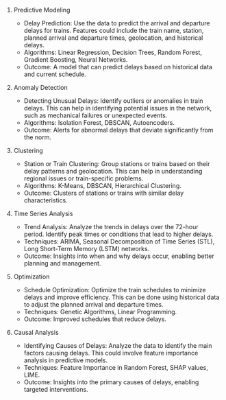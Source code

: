 1. Predictive Modeling

	- Delay Prediction: Use the data to predict the arrival and departure delays for trains. Features could include the train name, station, planned arrival and departure times, geolocation, and historical delays.
	- Algorithms: Linear Regression, Decision Trees, Random Forest, Gradient Boosting, Neural Networks.
	- Outcome: A model that can predict delays based on historical data and current schedule.

2. Anomaly Detection

	- Detecting Unusual Delays: Identify outliers or anomalies in train delays. This can help in identifying potential issues in the network, such as mechanical failures or unexpected events.
	- Algorithms: Isolation Forest, DBSCAN, Autoencoders.
	- Outcome: Alerts for abnormal delays that deviate significantly from the norm.

3. Clustering

	- Station or Train Clustering: Group stations or trains based on their delay patterns and geolocation. This can help in understanding regional issues or train-specific problems.
	- Algorithms: K-Means, DBSCAN, Hierarchical Clustering.
	- Outcome: Clusters of stations or trains with similar delay characteristics.

4. Time Series Analysis

	- Trend Analysis: Analyze the trends in delays over the 72-hour period. Identify peak times or conditions that lead to higher delays.
	- Techniques: ARIMA, Seasonal Decomposition of Time Series (STL), Long Short-Term Memory (LSTM) networks.
	- Outcome: Insights into when and why delays occur, enabling better planning and management.

6. Optimization

	- Schedule Optimization: Optimize the train schedules to minimize delays and improve efficiency. This can be done using historical data to adjust the planned arrival and departure times.
	- Techniques: Genetic Algorithms, Linear Programming.
	- Outcome: Improved schedules that reduce delays.

8. Causal Analysis

	- Identifying Causes of Delays: Analyze the data to identify the main factors causing delays. This could involve feature importance analysis in predictive models.
	- Techniques: Feature Importance in Random Forest, SHAP values, LIME.
	- Outcome: Insights into the primary causes of delays, enabling targeted interventions.


